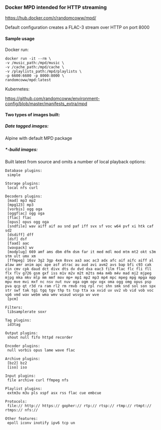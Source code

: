 ### Docker MPD intended for HTTP streaming

https://hub.docker.com/r/randomcoww/mpd/

Default configuration creates a FLAC-3 stream over HTTP on port 8000

#### Sample usage

Docker run: 

    docker run -it --rm \
    -v /music_path:/mpd/music \
    -v /cache_path:/mpd/cache \
    -v /playlists_path:/mpd/playlists \
    -p 6600:6600 -p 8000:8000 \
    randomcoww/mpd:latest

Kubernetes:

https://github.com/randomcoww/environment-config/blob/master/manifests_extra/mpd

#### Two types of images built:

##### Date tagged images:
  
Alpine with default MPD package

##### *-build images:

Built latest from source and omits a number of local playback options:

    Database plugins:
     simple

    Storage plugins:
     local nfs curl

    Decoders plugins:
     [mad] mp3 mp2
     [mpg123] mp3
     [vorbis] ogg oga
     [oggflac] ogg oga
     [flac] flac
     [opus] opus ogg oga
     [sndfile] wav aiff aif au snd paf iff svx sf voc w64 pvf xi htk caf sd2
     [dsdiff] dff
     [dsf] dsf
     [faad] aac
     [wavpack] wv
     [modplug] 669 amf ams dbm dfm dsm far it med mdl mod mtm mt2 okt s3m stm ult umx xm
     [ffmpeg] 16sv 3g2 3gp 4xm 8svx aa3 aac ac3 adx afc aif aifc aiff al alaw amr anim apc ape asf atrac au aud avi avm2 avs bap bfi c93 cak cin cmv cpk daud dct divx dts dv dvd dxa eac3 film flac flc fli fll flx flv g726 gsm gxf iss m1v m2v m2t m2ts m4a m4b m4v mad mj2 mjpeg mjpg mka mkv mlp mm mmf mov mp+ mp1 mp2 mp3 mp4 mpc mpeg mpg mpga mpp mpu mve mvi mxf nc nsv nut nuv oga ogm ogv ogx oma ogg omg opus psp pva qcp qt r3d ra ram rl2 rm rmvb roq rpl rvc shn smk snd sol son spx str swf tak tgi tgq tgv thp ts tsp tta xa xvid uv uv2 vb vid vob voc vp6 vmd wav webm wma wmv wsaud wsvga wv wve
     [pcm]

    Filters:
     libsamplerate soxr

    Tag plugins:
     id3tag

    Output plugins:
     shout null fifo httpd recorder

    Encoder plugins:
     null vorbis opus lame wave flac

    Archive plugins:
     [bz2] bz2
     [iso] iso

    Input plugins:
     file archive curl ffmpeg nfs

    Playlist plugins:
     extm3u m3u pls xspf asx rss flac cue embcue

    Protocols:
     file:// http:// https:// gopher:// rtp:// rtsp:// rtmp:// rtmpt:// rtmps:// nfs://

    Other features:
     epoll iconv inotify ipv6 tcp un

